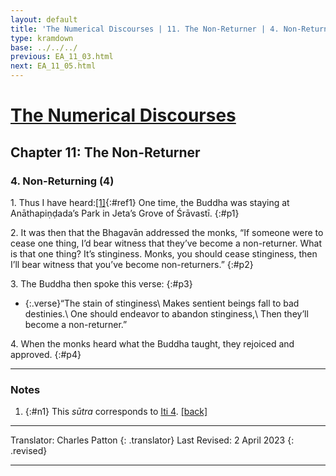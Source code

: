 ```yaml
---
layout: default
title: 'The Numerical Discourses | 11. The Non-Returner | 4. Non-Returning (4)'
type: kramdown
base: ../../../
previous: EA_11_03.html
next: EA_11_05.html
---
```


# [The Numerical Discourses](../index.html)
## Chapter 11: The Non-Returner
### 4. Non-Returning (4)

1\. Thus I have heard:[\[1\]](#n1){:#ref1} One time, the Buddha was staying at Anāthapiṇḍada’s Park in Jeta’s Grove of Śrāvastī.
{:#p1}

2\. It was then that the Bhagavān addressed the monks, “If someone were to cease one thing, I’d bear witness that they’ve become a non-returner. What is that one thing? It’s stinginess. Monks, you should cease stinginess, then I’ll bear witness that you’ve become non-returners.”
{:#p2}

3\. The Buddha then spoke this verse:
{:#p3}

* {:.verse}“The stain of stinginess\\
Makes sentient beings fall to bad destinies.\\
One should endeavor to abandon stinginess,\\
Then they’ll become a non-returner.”

4\. When the monks heard what the Buddha taught, they rejoiced and approved.
{:#p4}

---

### Notes

1. {:#n1} This <em>sūtra</em> corresponds to <a href="https://suttacentral.net/iti4" target="_blank">Iti 4</a>. [\[back\]](#ref1)

---

Translator: Charles Patton
{: .translator}
Last Revised: 2 April 2023
{: .revised}

---
